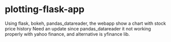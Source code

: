 # plotting-flask-app
Using flask, bokeh, pandas_datareader, the webapp show a chart with stock price history
Need an update since pandas_datareader it not working properly with yahoo finance, and alternative is yfinance lib.

